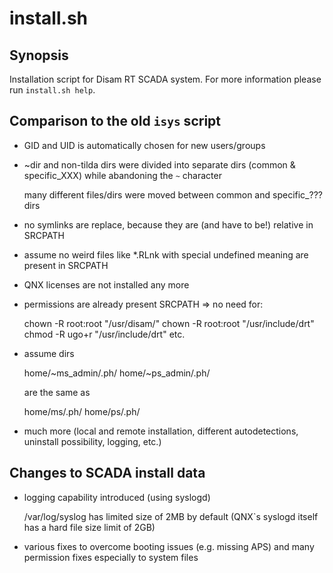 install.sh
==========

Synopsis
--------

Installation script for Disam RT SCADA system. For more information please run `install.sh help`.

Comparison to the old `isys` script
-----------------------------------

* GID and UID is automatically chosen for new users/groups
* ~dir and non-tilda dirs were divided into separate dirs (common & specific_XXX) while abandoning the `~` character

    many different files/dirs were moved between common and specific_??? dirs

* no symlinks are replace, because they are (and have to be!) relative in SRCPATH
* assume no weird files like *.RLnk with special undefined meaning are present in SRCPATH
* QNX licenses are not installed any more
* permissions are already present SRCPATH => no need for:

    chown -R root:root "/usr/disam/"
    chown -R root:root "/usr/include/drt"
    chmod -R ugo+r "/usr/include/drt"
    etc.

* assume dirs

    home/~ms_admin/.ph/
    home/~ps_admin/.ph/

    are the same as

    home/ms/.ph/
    home/ps/.ph/

* much more (local and remote installation, different autodetections, uninstall possibility, logging, etc.)

Changes to SCADA install data
-----------------------------

* logging capability introduced (using syslogd)

    /var/log/syslog has limited size of 2MB by default (QNX\`s syslogd itself has a hard file size limit of 2GB)

* various fixes to overcome booting issues (e.g. missing APS) and many permission fixes especially to system files
